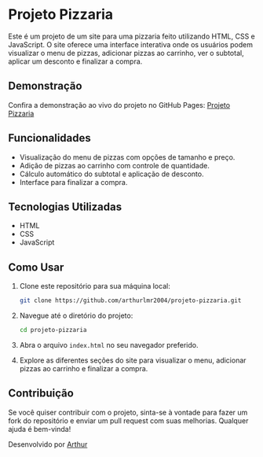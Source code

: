 # Projeto Pizzaria

Este é um projeto de um site para uma pizzaria feito utilizando HTML, CSS e JavaScript. O site oferece uma interface interativa onde os usuários podem visualizar o menu de pizzas, adicionar pizzas ao carrinho, ver o subtotal, aplicar um desconto e finalizar a compra.

## Demonstração

Confira a demonstração ao vivo do projeto no GitHub Pages: [Projeto Pizzaria](https://arthurlmr2004.github.io/projeto-pizzaria/)

## Funcionalidades

- Visualização do menu de pizzas com opções de tamanho e preço.
- Adição de pizzas ao carrinho com controle de quantidade.
- Cálculo automático do subtotal e aplicação de desconto.
- Interface para finalizar a compra.

## Tecnologias Utilizadas

- HTML
- CSS
- JavaScript

## Como Usar

1. Clone este repositório para sua máquina local:

    ```bash
    git clone https://github.com/arthurlmr2004/projeto-pizzaria.git
    ```

2. Navegue até o diretório do projeto:

    ```bash
    cd projeto-pizzaria
    ```

3. Abra o arquivo `index.html` no seu navegador preferido.

4. Explore as diferentes seções do site para visualizar o menu, adicionar pizzas ao carrinho e finalizar a compra.

## Contribuição

Se você quiser contribuir com o projeto, sinta-se à vontade para fazer um fork do repositório e enviar um pull request com suas melhorias. Qualquer ajuda é bem-vinda!

Desenvolvido por [Arthur](https://github.com/arthurlmr2004)
